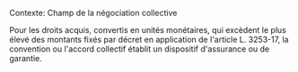 Contexte: Champ de la négociation collective

Pour les droits acquis, convertis en unités monétaires, qui excèdent le plus élevé des montants fixés par décret en application de l'article L. 3253-17, la convention ou l'accord collectif établit un dispositif d'assurance ou de garantie.